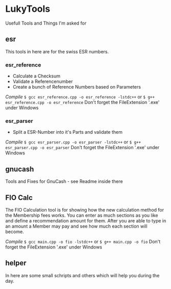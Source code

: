 # LukyTools

Usefull Tools and Things I'm asked for

## esr

This tools in here are for the swiss ESR numbers.

### esr_reference
* Calculate a Checksum
* Validate a Referencenumber
* Create a bunch of Reference Numbers based on Parameters

*Compile*
`$ gcc esr_reference.cpp -o esr_reference -lstdc++`
or
`$ g++ esr_reference.cpp -o esr_reference`
Don't forget the FileExtension '.exe' under Windows

### esr_parser
* Split a ESR-Number into it's Parts and validate them

*Compile*
`$ gcc esr_parser.cpp -o esr_parser -lstdc++`
or
`$ g++ esr_parser.cpp -o esr_parser`
Don't forget the FileExtension '.exe' under Windows

## gnucash

Tools and Fixes for GnuCash - see Readme inside there

## FIO Calc

The FIO Calculation tool is for showing how the new calculation method for the Membership fees works. You can enter as much sections as you like and define a recommendation amount for them. After you are able to type in an amount a Member may pay and see how much each section will become.

*Compile*
`$ gcc main.cpp -o fio -lstdc++`
or
`$ g++ main.cpp -o fio`
Don't forget the FileExtension '.exe' under Windows

## helper

In here are some small schripts and others which will help you during the day.
